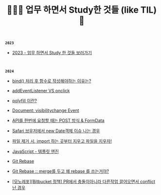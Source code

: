 <h1 align="center">👩🏻‍💻 업무 하면서 Study한 것들 (like TIL)📝</h1>

<br>

**`2023`**

- [2023 - 업무 하면서 Study 한 것들 보러가기](https://github.com/mireyhgnay/fe-working-record/tree/main/Study)

<br>

**`2024`**

- [bind() 처리 후 함수로 작성해야하는 이유는?](https://hyerimiya.notion.site/bind-343ef02eff8a448fa71addd72336a1ce?pvs=4)

- [addEventListener VS onclick](https://hyerimiya.notion.site/addEventListener-VS-onclick-9205a0d070dd41908935e102129e6d07?pvs=4)

- [polyfill 이란?](https://hyerimiya.notion.site/polyfill-c29ff6104da54fd4a3b9ee9bfeababca?pvs=4)

- [Document: visibilitychange Event](https://hyerimiya.notion.site/Document-visibilitychange-Event-3ce494be15254c548732ac58619eab2d?pvs=4)

- [API를 한번에 요청할 때는 POST 방식 & FormData](https://hyerimiya.notion.site/API-POST-FormData-b5472f17bf0f4e8dab3bd9020c538b36?pvs=4)

- [Safari 브우저에서 new Date객체 이슈 나는 경우](https://hyerimiya.notion.site/Safari-new-Date-c06123ea39d34b52ab479d4c9518c6bd?pvs=4)

- [파일 제거 시, import 하는 곳부터 지우고 파일을 지우자!](https://github.com/mireyhgnay/fe-working-record/blob/main/Study/import%ED%95%98%EB%8A%94%20%EA%B3%B3%EB%B6%80%ED%84%B0%20%EC%A7%80%EC%9A%B0%EA%B3%A0%20%ED%8C%8C%EC%9D%BC%EC%9D%84%20%EC%A7%80%EC%9A%B0%EC%9E%90.md)

- [JavaScript - 템플릿 엔진](https://hyerimiya.notion.site/4167b3ac23504883b83d189c7826b317?pvs=4)

- [Git Rebase](https://hyerimiya.notion.site/git-rebase-84289c411caf42feb3ca95c436d6a84c?pvs=4)

- [Git Rebase :: merge를 두고 왜 rebase 를 쓰는거야?](https://hyerimiya.notion.site/merge-rebase-e128b0bce8f140f8af98cd76c031eb0f?pvs=4)

- [[모노레포][Bitbucket 정책] PR에서 충돌이아니라 다른작업 끌어오면서 conflict 난 경우](https://hyerimiya.notion.site/master-pr-conflict-bd15f7e4814a45cfb4011befd080c22b?pvs=4)